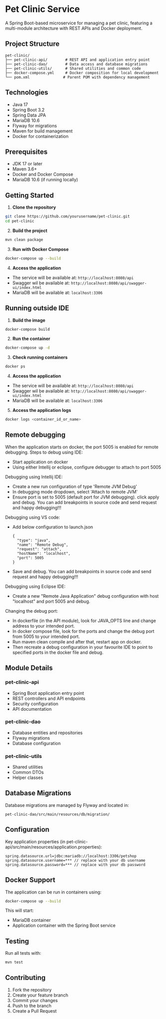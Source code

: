 # Pet Clinic Service

A Spring Boot-based microservice for managing a pet clinic, featuring a multi-module architecture with REST APIs and Docker deployment.

## Project Structure

```
pet-clinic/
├── pet-clinic-api/        # REST API and application entry point
├── pet-clinic-dao/        # Data access and database migrations
├── pet-clinic-utils/      # Shared utilities and common code
├── docker-compose.yml     # Docker composition for local development
└── pom.xml               # Parent POM with dependency management
```

## Technologies

- Java 17
- Spring Boot 3.2
- Spring Data JPA
- MariaDB 10.6
- Flyway for migrations
- Maven for build management
- Docker for containerization

## Prerequisites

- JDK 17 or later
- Maven 3.6+
- Docker and Docker Compose
- MariaDB 10.6 (if running locally)

## Getting Started

1. **Clone the repository**
```bash
git clone https://github.com/yourusername/pet-clinic.git
cd pet-clinic
```

2. **Build the project**
```bash
mvn clean package
```

3. **Run with Docker Compose**
```bash
docker-compose up --build
```

4. **Access the application**
- The service will be available at: `http://localhost:8080/api`
- Swagger wil be available at: `http://localhost:8080/api/swagger-ui/index.html`
- MariaDB will be available at: `localhost:3306`

## Running outside IDE

1. **Build the image**
```bash
docker-compose build
```

2. **Run the container**
```bash
docker-compose up -d
```

3. **Check running containers**
```bash
docker ps
```

4. **Access the application**
- The service will be available at: `http://localhost:8080/api`
- Swagger wil be available at: `http://localhost:8080/api/swagger-ui/index.html`
- MariaDB will be available at: `localhost:3306`

5. **Access the application logs**
```bash
docker logs <container_id_or_name>
```

## Remote debugging

When the application starts on docker, the port 5005 is enabled for remote debugging. Steps to debug using IDE:
- Start application on docker
- Using either Intellij or eclipse, configure debugger to attach to port 5005

Debugging using Intellij IDE:
- Create a new run configuration of type 'Remote JVM Debug'
- In debugging mode dropdown, select 'Attach to remote JVM'
- Ensure port is set to 5005 (default port for JVM debugging). click apply and debug. You can add breakpoints in source code and send request and happy debugging!!!

Debugging using VS code:
- Add below configuration to launch.json
  ```
  {
    "type": "java",
    "name": "Remote Debug",
    "request": "attach",
    "hostName": "localhost",
    "port": 5005
  }
  ```
- Save and debug. You can add breakpoints in source code and send request and happy debugging!!!

Debugging using Eclipse IDE:
- Create a new "Remote Java Application" debug configuration with host "localhost" and port 5005 and debug.

Changing the debug port:
- In dockerfile (in the API module), look for JAVA_OPTS line and change address to your intended port.
- In docker compose file, look for the ports and change the debug port from 5005 to your intended port.
- Run maven clean compile and after that, restart app on docker.
- Then recreate a debug configuration in your favourite IDE to point to specified ports in the docker file and debug.
  

## Module Details

### pet-clinic-api
- Spring Boot application entry point
- REST controllers and API endpoints
- Security configuration
- API documentation

### pet-clinic-dao
- Database entities and repositories
- Flyway migrations
- Database configuration

### pet-clinic-utils
- Shared utilities
- Common DTOs
- Helper classes

## Database Migrations

Database migrations are managed by Flyway and located in:
```
pet-clinic-dao/src/main/resources/db/migration/
```

## Configuration

Key application properties (in pet-clinic-api/src/main/resources/application.properties):
```properties
spring.datasource.url=jdbc:mariadb://localhost:3306/petshop
spring.datasource.username=*** // replace with your db username
spring.datasource.password=*** // replace with your db password
```

## Docker Support

The application can be run in containers using:
```bash
docker-compose up --build
```

This will start:
- MariaDB container
- Application container with the Spring Boot service

## Testing

Run all tests with:
```bash
mvn test
```

## Contributing

1. Fork the repository
2. Create your feature branch
3. Commit your changes
4. Push to the branch
5. Create a Pull Request
